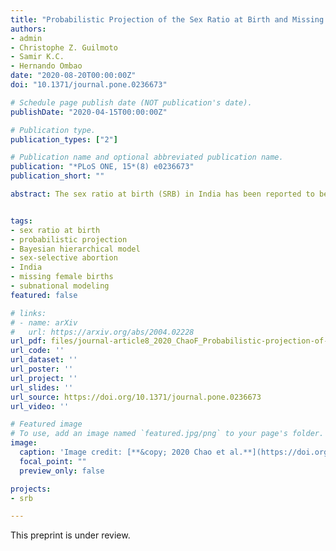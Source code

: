 ```yaml
---
title: "Probabilistic Projection of the Sex Ratio at Birth and Missing Female Births by State and Union Territory in India"
authors:
- admin
- Christophe Z. Guilmoto
- Samir K.C.
- Hernando Ombao
date: "2020-08-20T00:00:00Z"
doi: "10.1371/journal.pone.0236673"

# Schedule page publish date (NOT publication's date).
publishDate: "2020-04-15T00:00:00Z"

# Publication type.
publication_types: ["2"]

# Publication name and optional abbreviated publication name.
publication: "*PLoS ONE, 15*(8) e0236673"
publication_short: ""

abstract: The sex ratio at birth (SRB) in India has been reported to be imbalanced since the 1970s. Previous studies have shown there is a great variation in the SRB between geographic locations across India till 2016. Considering the enormous population and regional heterogeneity of India, producing probabilistic SRB projections at the state level is crucial for policy planning and population projection. In this paper, we implement a Bayesian hierarchical time series model to project the SRB across India by state. We generate SRB probabilistic projections from 2017 to 2030 for 29 States and Union Territories (UTs) in India, and present results for 21 States/UTs with data available from the Sample Registration System. Our analysis takes into account two state-specific factors that contribute to sex-selective abortion in India, resulting in sex imbalances at birth: the intensity of son preference and fertility squeeze. We project that the highest deficits in female births will occur in Uttar Pradesh, with a cumulative number of missing female births of 2.0 (95% credible interval [1.9; 2.2]) million from 2017 to 2030. The total female birth deficits during 2017–2030 for the whole of India is projected to be 6.8 [6.6; 7.0] million.


tags:
- sex ratio at birth
- probabilistic projection
- Bayesian hierarchical model
- sex-selective abortion
- India
- missing female births
- subnational modeling
featured: false

# links:
# - name: arXiv
#   url: https://arxiv.org/abs/2004.02228
url_pdf: files/journal-article8_2020_ChaoF_Probabilistic-projection-of-the-sex-ratio-at-birth-and-missing-female-births-by-State-and-Union-Territory-in-India.pdf
url_code: ''
url_dataset: ''
url_poster: ''
url_project: ''
url_slides: ''
url_source: https://doi.org/10.1371/journal.pone.0236673
url_video: ''

# Featured image
# To use, add an image named `featured.jpg/png` to your page's folder. 
image:
  caption: 'Image credit: [**&copy; 2020 Chao et al.**](https://doi.org/10.1371/journal.pone.0236673.g003)'
  focal_point: ""
  preview_only: false

projects:
- srb

---
```


This preprint is under review.
